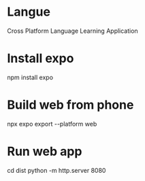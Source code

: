# Langue
Cross Platform Language Learning Application 

# Install expo
npm install expo


# Build web from phone
npx expo export --platform web

# Run web app
cd dist
python -m http.server 8080
